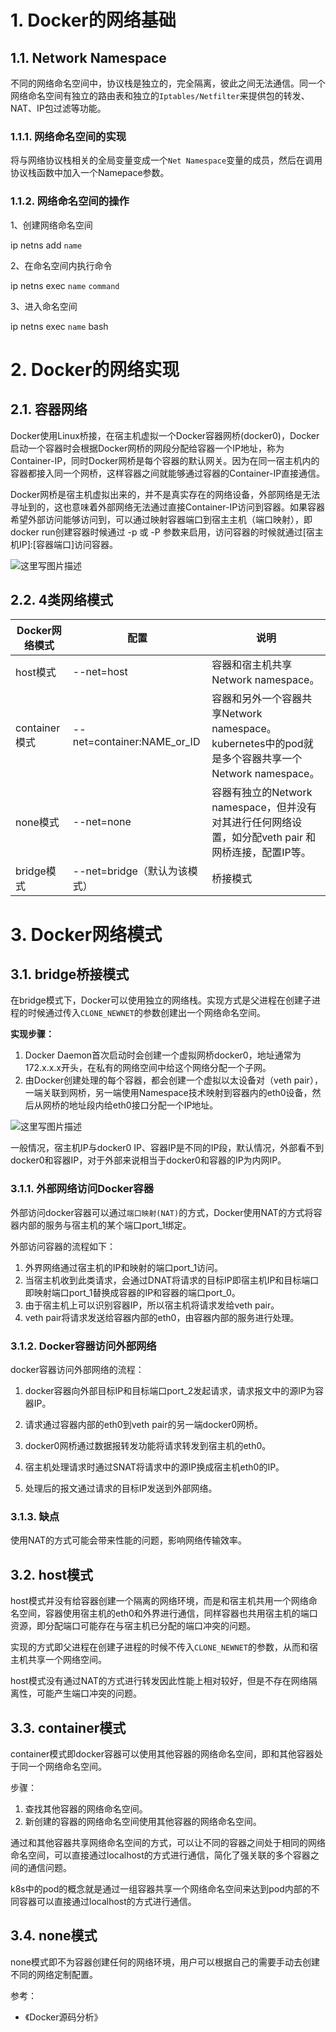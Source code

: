 # 1. Docker的网络基础

## 1.1. Network Namespace

不同的网络命名空间中，协议栈是独立的，完全隔离，彼此之间无法通信。同一个网络命名空间有独立的路由表和独立的`Iptables/Netfilter`来提供包的转发、NAT、IP包过滤等功能。

### 1.1.1. 网络命名空间的实现

将与网络协议栈相关的全局变量变成一个`Net Namespace`变量的成员，然后在调用协议栈函数中加入一个Namepace参数。

### 1.1.2. 网络命名空间的操作

1、创建网络命名空间

ip netns add `name`

2、在命名空间内执行命令

ip netns exec `name` `command`

3、进入命名空间

ip netns exec `name` bash

# 2. Docker的网络实现

## 2.1. 容器网络

Docker使用Linux桥接，在宿主机虚拟一个Docker容器网桥(docker0)，Docker启动一个容器时会根据Docker网桥的网段分配给容器一个IP地址，称为Container-IP，同时Docker网桥是每个容器的默认网关。因为在同一宿主机内的容器都接入同一个网桥，这样容器之间就能够通过容器的Container-IP直接通信。

Docker网桥是宿主机虚拟出来的，并不是真实存在的网络设备，外部网络是无法寻址到的，这也意味着外部网络无法通过直接Container-IP访问到容器。如果容器希望外部访问能够访问到，可以通过映射容器端口到宿主主机（端口映射），即docker run创建容器时候通过 -p 或 -P 参数来启用，访问容器的时候就通过[宿主机IP]:[容器端口]访问容器。

![这里写图片描述](https://res.cloudinary.com/dqxtn0ick/image/upload/v1510578957/article/kubernetes/network/container-network.png)

## 2.2. 4类网络模式

| Docker网络模式 | 配置                         | 说明                                                         |
| -------------- | ---------------------------- | ------------------------------------------------------------ |
| host模式       | --net=host                   | 容器和宿主机共享Network namespace。                          |
| container模式  | --net=container:NAME_or_ID   | 容器和另外一个容器共享Network namespace。 kubernetes中的pod就是多个容器共享一个Network namespace。 |
| none模式       | --net=none                   | 容器有独立的Network namespace，但并没有对其进行任何网络设置，如分配veth pair 和网桥连接，配置IP等。 |
| bridge模式     | --net=bridge（默认为该模式） | 桥接模式                                                     |

# 3. Docker网络模式

## 3.1. bridge桥接模式

在bridge模式下，Docker可以使用独立的网络栈。实现方式是父进程在创建子进程的时候通过传入`CLONE_NEWNET`的参数创建出一个网络命名空间。

**实现步骤：**

1. Docker Daemon首次启动时会创建一个虚拟网桥docker0，地址通常为172.x.x.x开头，在私有的网络空间中给这个网络分配一个子网。
2. 由Docker创建处理的每个容器，都会创建一个虚拟以太设备对（veth pair），一端关联到网桥，另一端使用Namespace技术映射到容器内的eth0设备，然后从网桥的地址段内给eth0接口分配一个IP地址。

![这里写图片描述](https://res.cloudinary.com/dqxtn0ick/image/upload/v1510578957/article/kubernetes/network/bridge.png)

一般情况，宿主机IP与docker0 IP、容器IP是不同的IP段，默认情况，外部看不到docker0和容器IP，对于外部来说相当于docker0和容器的IP为内网IP。

### 3.1.1. 外部网络访问Docker容器

外部访问docker容器可以通过`端口映射(NAT)`的方式，Docker使用NAT的方式将容器内部的服务与宿主机的某个端口port_1绑定。

外部访问容器的流程如下：

1. 外界网络通过宿主机的IP和映射的端口port_1访问。
2. 当宿主机收到此类请求，会通过DNAT将请求的目标IP即宿主机IP和目标端口即映射端口port_1替换成容器的IP和容器的端口port_0。
3. 由于宿主机上可以识别容器IP，所以宿主机将请求发给veth pair。
4. veth pair将请求发送给容器内部的eth0，由容器内部的服务进行处理。

### 3.1.2. Docker容器访问外部网络

docker容器访问外部网络的流程：

1. docker容器向外部目标IP和目标端口port_2发起请求，请求报文中的源IP为容器IP。

2. 请求通过容器内部的eth0到veth pair的另一端docker0网桥。

3. docker0网桥通过数据报转发功能将请求转发到宿主机的eth0。

4. 宿主机处理请求时通过SNAT将请求中的源IP换成宿主机eth0的IP。

5. 处理后的报文通过请求的目标IP发送到外部网络。

### 3.1.3. 缺点

   使用NAT的方式可能会带来性能的问题，影响网络传输效率。

## 3.2. host模式

host模式并没有给容器创建一个隔离的网络环境，而是和宿主机共用一个网络命名空间，容器使用宿主机的eth0和外界进行通信，同样容器也共用宿主机的端口资源，即分配端口可能存在与宿主机已分配的端口冲突的问题。

实现的方式即父进程在创建子进程的时候不传入`CLONE_NEWNET`的参数，从而和宿主机共享一个网络空间。

host模式没有通过NAT的方式进行转发因此性能上相对较好，但是不存在网络隔离性，可能产生端口冲突的问题。

## 3.3. container模式

container模式即docker容器可以使用其他容器的网络命名空间，即和其他容器处于同一个网络命名空间。

步骤：

1. 查找其他容器的网络命名空间。
2. 新创建的容器的网络命名空间使用其他容器的网络命名空间。

通过和其他容器共享网络命名空间的方式，可以让不同的容器之间处于相同的网络命名空间，可以直接通过localhost的方式进行通信，简化了强关联的多个容器之间的通信问题。

k8s中的pod的概念就是通过一组容器共享一个网络命名空间来达到pod内部的不同容器可以直接通过localhost的方式进行通信。

## 3.4. none模式

none模式即不为容器创建任何的网络环境，用户可以根据自己的需要手动去创建不同的网络定制配置。



参考：

- 《Docker源码分析》